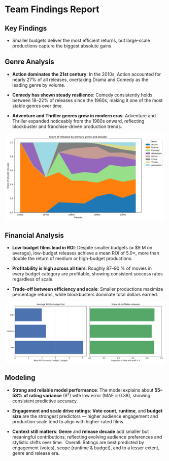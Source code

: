 # Team Findings Report

## Key Findings

* Smaller budgets deliver the most efficient returns, but large-scale productions capture the biggest absolute gains

## Genre Analysis

* **Action dominates the 21st century**: In the 2010s, Action accounted for nearly 27% of all releases, overtaking Drama and Comedy as the leading genre by volume.

* **Comedy has shown steady resilience**: Comedy consistently holds between 18–22% of releases since the 1960s, making it one of the most stable genres over time.

* **Adventure and Thriller genres grew in modern eras**: Adventure and Thriller expanded noticeably from the 1980s onward, reflecting blockbuster and franchise-driven production trends.

![Genres By Decade](genres_by_decade.png)

## Financial Analysis

* **Low-budget films lead in ROI**: Despite smaller budgets (≈ $9 M on average), low-budget releases achieve a mean ROI of 5.0×, more than double the return of medium or high-budget productions.

* **Profitability is high across all tiers**: Roughly 87–90 % of movies in every budget category are profitable, showing consistent success rates regardless of scale.

* **Trade-off between efficiency and scale**: Smaller productions maximize percentage returns, while blockbusters dominate total dollars earned.

![ROI by Budget Category](roi_by_budget_category.png)

## Modeling

- **Strong and reliable model performance**: The model explains about **55–58% of rating variance** (R²) with low error (MAE ≈ 0.38), showing consistent predictive accuracy.

- **Engagement and scale drive ratings**: **Vote count**, **runtime**, and **budget size** are the strongest predictors — higher audience engagement and production scale tend to align with higher-rated films.

- **Context still matters**: **Genre** and **release decade** add smaller but meaningful contributions, reflecting evolving audience preferences and stylistic shifts over time.
 Overall: Ratings are best predicted by engagement (votes), scope (runtime & budget), and to a lesser extent, genre and release era.
